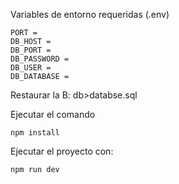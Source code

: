 Variables de entorno requeridas (.env)

```
PORT = 
DB_HOST = 
DB_PORT = 
DB_PASSWORD = 
DB_USER = 
DB_DATABASE =
```
Restaurar la B: db>databse.sql

Ejecutar el comando
```
npm install
```

Ejecutar el proyecto con:

```
npm run dev
```